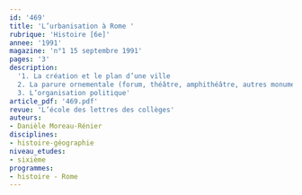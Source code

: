 ```yaml
---
id: '469'
title: 'L’urbanisation à Rome '
rubrique: 'Histoire [6e]'
annee: '1991'
magazine: 'n°1 15 septembre 1991'
pages: '3'
description: 
  '1. La création et le plan d’une ville
  2. La parure ornementale (forum, théâtre, amphithéâtre, autres monuments)
  3. L’organisation politique'
article_pdf: '469.pdf'
revue: 'L’école des lettres des collèges'
auteurs:
- Danièle Moreau-Rénier
disciplines:
- histoire-géographie
niveau_etudes:
- sixième
programmes:
- histoire - Rome
---
```

